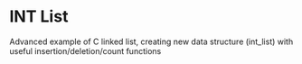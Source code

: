 # INT List
Advanced example of C linked list, creating new  data structure (int_list) with useful insertion/deletion/count functions
